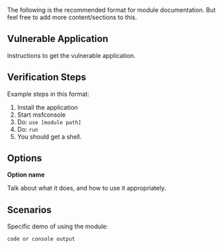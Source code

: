 The following is the recommended format for module documentation.
But feel free to add more content/sections to this.


## Vulnerable Application

  Instructions to get the vulnerable application.

## Verification Steps

  Example steps in this format:

  1. Install the application
  2. Start msfconsole
  3. Do: ```use [module path]```
  4. Do: ```run```
  5. You should get a shell.

## Options

  **Option name**

  Talk about what it does, and how to use it appropriately.

## Scenarios

  Specific demo of using the module:

  ```
  code or console output
  ```
